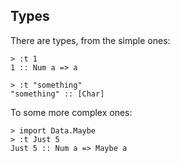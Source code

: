 ##  Types

There are types, from the simple ones:

    > :t 1
    1 :: Num a => a

    > :t "something"
    "something" :: [Char]

To some more complex ones:

    > import Data.Maybe
    > :t Just 5
    Just 5 :: Num a => Maybe a


